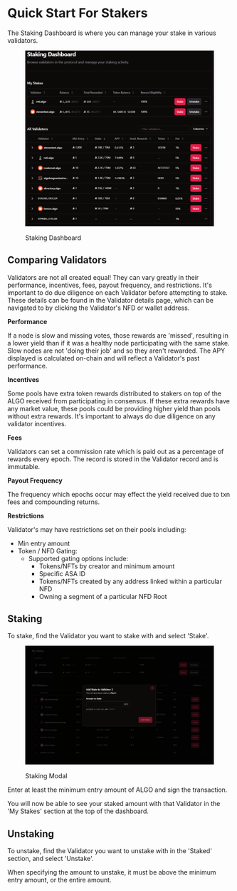 # Quick Start For Stakers

The Staking Dashboard is where you can manage your stake in various validators.

<figure><img src="../.gitbook/assets/image (3).png" alt=""><figcaption><p>Staking Dashboard</p></figcaption></figure>

## Comparing Validators

Validators are not all created equal! They can vary greatly in their performance, incentives, fees, payout frequency, and restrictions. It's important to do due diligence on each Validator before attempting to stake. These details can be found in the Validator details page, which can be navigated to by clicking the Validator's NFD or wallet address.

**Performance**

If a node is slow and missing votes, those rewards are 'missed', resulting in a lower yield than if it was a healthy node participating with the same stake. Slow nodes are not 'doing their job' and so they aren't rewarded. The APY displayed is calculated on-chain and will reflect a Validator's past performance.

**Incentives**

Some pools have extra token rewards distributed to stakers on top of the ALGO received from participating in consensus. If these extra rewards have any market value, these pools could be providing higher yield than pools without extra rewards. It's important to always do due diligence on any validator incentives.&#x20;

**Fees**

Validators can set a commission rate which is paid out as a percentage of rewards every epoch. The record is stored in the Validator record and is immutable.

**Payout Frequency**

The frequency which epochs occur may effect the yield received due to txn fees and compounding returns.

**Restrictions**

Validator's may have restrictions set on their pools including:

* Min entry amount
* Token / NFD Gating:
  * Supported gating options include:
    * Tokens/NFTs by creator and minimum amount
    * Specific ASA ID
    * Tokens/NFTs created by any address linked within a particular NFD
    * Owning a segment of a particular NFD Root

## Staking

To stake, find the Validator you want to stake with and select 'Stake'.

<figure><img src="../.gitbook/assets/image (4).png" alt=""><figcaption><p>Staking Modal</p></figcaption></figure>

Enter at least the minimum entry amount of ALGO and sign the transaction.

You will now be able to see your staked amount with that Validator in the 'My Stakes' section at the top of the dashboard.

## Unstaking

To unstake, find the Validator you want to unstake with in the 'Staked' section, and select 'Unstake'.

When specifying the amount to unstake, it must be above the minimum entry amount, or the entire amount.
